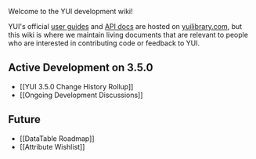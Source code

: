 Welcome to the YUI development wiki!

YUI's official [user guides](http://yuilibrary.com/yui/docs/guides/) and [API docs](http://yuilibrary.com/yui/docs/api/) are hosted on [yuilibrary.com](http://yuilibrary.com/), but this wiki is where we maintain living documents that are relevant to people who are interested in contributing code or feedback to YUI.

## Active Development on 3.5.0

* [[YUI 3.5.0 Change History Rollup]]
* [[Ongoing Development Discussions]]

## Future

* [[DataTable Roadmap]]
* [[Attribute Wishlist]]
